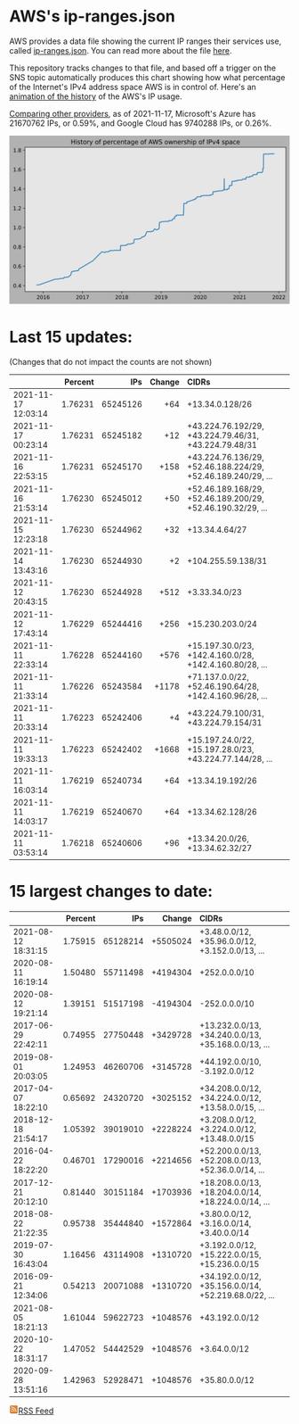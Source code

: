 # AWS's ip-ranges.json

AWS provides a data file showing the current IP ranges their
services use, called [ip-ranges.json](https://ip-ranges.amazonaws.com/ip-ranges.json).  You 
can read more about the file [here](https://docs.aws.amazon.com/general/latest/gr/aws-ip-ranges.html).

This repository tracks changes to that file, and based off a trigger on the SNS topic 
automatically produces this chart showing how what percentage of the Internet's IPv4 
address space AWS is in control of.  Here's an 
[animation of the history](https://youtu.be/Su25yl7eol8) of the AWS's IP usage.

[Comparing other providers](https://github.com/seligman/cloud_sizes), as of 2021-11-17, Microsoft's Azure has 21670762 IPs, or 0.59%, and Google Cloud has 9740288 IPs, or 0.26%.

![History of AWS](history_count.svg)

# Last 15 updates:

(Changes that do not impact the counts are not shown)

| | Percent | IPs | Change | CIDRs |
| :--- | ---: | ---: | ---: | :--- |
| 2021-11-17 12:03:14 | 1.76231 | 65245126 | +64 | +13.34.0.128/26 |
| 2021-11-17 00:23:14 | 1.76231 | 65245182 | +12 | +43.224.76.192/29, +43.224.79.46/31, +43.224.79.48/31 |
| 2021-11-16 22:53:15 | 1.76231 | 65245170 | +158 | +43.224.76.136/29, +52.46.188.224/29, +52.46.189.240/29, ... |
| 2021-11-16 21:53:14 | 1.76230 | 65245012 | +50 | +52.46.189.168/29, +52.46.189.200/29, +52.46.190.32/29, ... |
| 2021-11-15 12:23:18 | 1.76230 | 65244962 | +32 | +13.34.4.64/27 |
| 2021-11-14 13:43:16 | 1.76230 | 65244930 | +2 | +104.255.59.138/31 |
| 2021-11-12 20:43:15 | 1.76230 | 65244928 | +512 | +3.33.34.0/23 |
| 2021-11-12 17:43:14 | 1.76229 | 65244416 | +256 | +15.230.203.0/24 |
| 2021-11-11 22:33:14 | 1.76228 | 65244160 | +576 | +15.197.30.0/23, +142.4.160.0/28, +142.4.160.80/28, ... |
| 2021-11-11 21:33:14 | 1.76226 | 65243584 | +1178 | +71.137.0.0/22, +52.46.190.64/28, +142.4.160.96/28, ... |
| 2021-11-11 20:33:14 | 1.76223 | 65242406 | +4 | +43.224.79.100/31, +43.224.79.154/31 |
| 2021-11-11 19:33:13 | 1.76223 | 65242402 | +1668 | +15.197.24.0/22, +15.197.28.0/23, +43.224.77.144/28, ... |
| 2021-11-11 16:03:14 | 1.76219 | 65240734 | +64 | +13.34.19.192/26 |
| 2021-11-11 14:03:17 | 1.76219 | 65240670 | +64 | +13.34.62.128/26 |
| 2021-11-11 03:53:14 | 1.76218 | 65240606 | +96 | +13.34.20.0/26, +13.34.62.32/27 |


# 15 largest changes to date:

| | Percent | IPs | Change | CIDRs |
| :--- | ---: | ---: | ---: | :--- |
| 2021-08-12 18:31:15 | 1.75915 | 65128214 | +5505024 | +3.48.0.0/12, +35.96.0.0/12, +3.152.0.0/13, ... |
| 2020-08-11 16:19:14 | 1.50480 | 55711498 | +4194304 | +252.0.0.0/10 |
| 2020-08-12 19:21:14 | 1.39151 | 51517198 | -4194304 | -252.0.0.0/10 |
| 2017-06-29 22:42:11 | 0.74955 | 27750448 | +3429728 | +13.232.0.0/13, +34.240.0.0/13, +35.168.0.0/13, ... |
| 2019-08-01 20:03:05 | 1.24953 | 46260706 | +3145728 | +44.192.0.0/10, -3.192.0.0/12 |
| 2017-04-07 18:22:10 | 0.65692 | 24320720 | +3025152 | +34.208.0.0/12, +34.224.0.0/12, +13.58.0.0/15, ... |
| 2018-12-18 21:54:17 | 1.05392 | 39019010 | +2228224 | +3.208.0.0/12, +3.224.0.0/12, +13.48.0.0/15 |
| 2016-04-22 18:22:20 | 0.46701 | 17290016 | +2214656 | +52.200.0.0/13, +52.208.0.0/13, +52.36.0.0/14, ... |
| 2017-12-21 20:12:10 | 0.81440 | 30151184 | +1703936 | +18.208.0.0/13, +18.204.0.0/14, +18.224.0.0/14, ... |
| 2018-08-22 21:22:35 | 0.95738 | 35444840 | +1572864 | +3.80.0.0/12, +3.16.0.0/14, +3.40.0.0/14 |
| 2019-07-30 16:43:04 | 1.16456 | 43114908 | +1310720 | +3.192.0.0/12, +15.222.0.0/15, +15.236.0.0/15 |
| 2016-09-21 12:34:06 | 0.54213 | 20071088 | +1310720 | +34.192.0.0/12, +35.156.0.0/14, +52.219.68.0/22, ... |
| 2021-08-05 18:21:13 | 1.61044 | 59622723 | +1048576 | +43.192.0.0/12 |
| 2020-10-22 18:31:17 | 1.47052 | 54442529 | +1048576 | +3.64.0.0/12 |
| 2020-09-28 13:51:16 | 1.42963 | 52928471 | +1048576 | +35.80.0.0/12 |


[![RSS Icon](rss-icon.png)RSS Feed](https://raw.githubusercontent.com/seligman/aws-ip-ranges/master/rss.xml)
